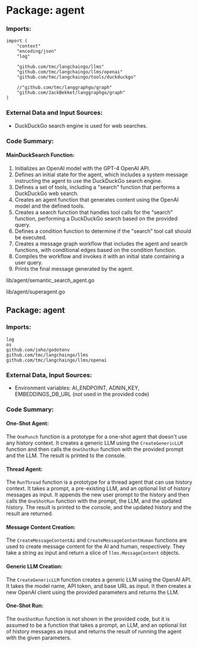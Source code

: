# Package: agent

### Imports:

```
import (
	"context"
	"encoding/json"
	"log"

	"github.com/tmc/langchaingo/llms"
	"github.com/tmc/langchaingo/llms/openai"
	"github.com/tmc/langchaingo/tools/duckduckgo"

	//"github.com/tmc/langgraphgo/graph"
	"github.com/JackBekket/langgraphgo/graph"
)
```

### External Data and Input Sources:

- DuckDuckGo search engine is used for web searches.

### Code Summary:

#### MainDuckSearch Function:

1. Initializes an OpenAI model with the GPT-4 OpenAI API.
2. Defines an initial state for the agent, which includes a system message instructing the agent to use the DuckDuckGo search engine.
3. Defines a set of tools, including a "search" function that performs a DuckDuckGo web search.
4. Creates an agent function that generates content using the OpenAI model and the defined tools.
5. Creates a search function that handles tool calls for the "search" function, performing a DuckDuckGo search based on the provided query.
6. Defines a condition function to determine if the "search" tool call should be executed.
7. Creates a message graph workflow that includes the agent and search functions, with conditional edges based on the condition function.
8. Compiles the workflow and invokes it with an initial state containing a user query.
9. Prints the final message generated by the agent.

lib/agent/semantic_search_agent.go


lib/agent/superagent.go
## Package: agent

### Imports:

```
log
os
github.com/joho/godotenv
github.com/tmc/langchaingo/llms
github.com/tmc/langchaingo/llms/openai
```

### External Data, Input Sources:

- Environment variables: AI_ENDPOINT, ADNIN_KEY, EMBEDDINGS_DB_URL (not used in the provided code)

### Code Summary:

#### One-Shot Agent:

The `OnePunch` function is a prototype for a one-shot agent that doesn't use any history context. It creates a generic LLM using the `CreateGenericLLM` function and then calls the `OneShotRun` function with the provided prompt and the LLM. The result is printed to the console.

#### Thread Agent:

The `RunThread` function is a prototype for a thread agent that can use history context. It takes a prompt, a pre-existing LLM, and an optional list of history messages as input. It appends the new user prompt to the history and then calls the `OneShotRun` function with the prompt, the LLM, and the updated history. The result is printed to the console, and the updated history and the result are returned.

#### Message Content Creation:

The `CreateMessageContentAi` and `CreateMessageContentHuman` functions are used to create message content for the AI and human, respectively. They take a string as input and return a slice of `llms.MessageContent` objects.

#### Generic LLM Creation:

The `CreateGenericLLM` function creates a generic LLM using the OpenAI API. It takes the model name, API token, and base URL as input. It then creates a new OpenAI client using the provided parameters and returns the LLM.

#### One-Shot Run:

The `OneShotRun` function is not shown in the provided code, but it is assumed to be a function that takes a prompt, an LLM, and an optional list of history messages as input and returns the result of running the agent with the given parameters.



